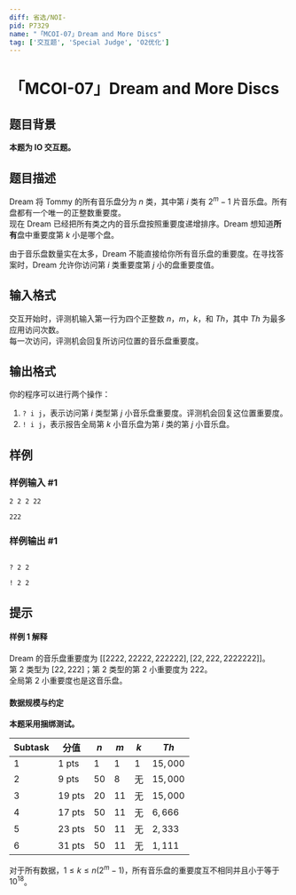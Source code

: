 ```yaml
---
diff: 省选/NOI-
pid: P7329
name: "「MCOI-07」Dream and More Discs"
tag: ['交互题', 'Special Judge', 'O2优化']
---
```

# 「MCOI-07」Dream and More Discs
## 题目背景

**本题为 IO 交互题。**
## 题目描述

Dream 将 Tommy 的所有音乐盘分为 $n$ 类，其中第 $i$ 类有 $2^m-1$ 片音乐盘。所有盘都有一个唯一的正整数重要度。  
现在 Dream 已经把所有类之内的音乐盘按照重要度递增排序。Dream 想知道**所有**盘中重要度第 $k$ 小是哪个盘。

由于音乐盘数量实在太多，Dream 不能直接给你所有音乐盘的重要度。在寻找答案时，Dream 允许你访问第 $i$ 类重要度第 $j$ 小的盘重要度值。
## 输入格式

交互开始时，评测机输入第一行为四个正整数 $n$，$m$，$k$，和 $Th$，其中 $Th$ 为最多应用访问次数。  
每一次访问，评测机会回复所访问位置的音乐盘重要度。
## 输出格式

你的程序可以进行两个操作：

 1. `? i j`，表示访问第 $i$ 类型第 $j$ 小音乐盘重要度。评测机会回复这位置重要度。
 2. `! i j`，表示报告全局第 $k$ 小音乐盘为第 $i$ 类的第 $j$ 小音乐盘。
## 样例

### 样例输入 #1
```
2 2 2 22

222
```
### 样例输出 #1
```

? 2 2

! 2 2
```
## 提示

#### 样例 1 解释

Dream 的音乐盘重要度为 $[[2222,22222,222222],[22,222,2222222]]$。  
第 2 类型为 $[22,222]$；第 2 类型的第 2 小重要度为 $222$。  
全局第 2 小重要度也是这音乐盘。

#### 数据规模与约定

**本题采用捆绑测试。**

|  Subtask | 分值 | $n$ | $m$ | $k$ | $Th$ |
| ----------- | ----------- | ----------- | ----------- | ----------- | ----------- |
| 1 | 1 pts | $1$ | $1$| $1$| $15,000$ |
| 2 | 9 pts | $50$ | $8$ | 无 | $15,000$ |
| 3 | 19 pts | $20$ | $11$ | 无 | $15,000$ |
| 4 | 17 pts | $50$ | $11$ | 无 | $6,666$ |
| 5 | 23 pts | $50$ | $11$ | 无 | $2,333$ |
| 6 | 31 pts | $50$ | $11$ | 无 | $1,111$ |

对于所有数据，$1\le k\le n(2^m-1)$，所有音乐盘的重要度互不相同并且小于等于 $10^{18}$。
